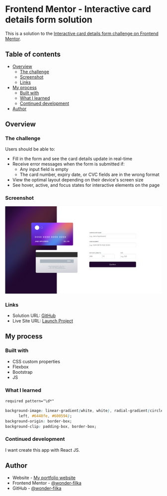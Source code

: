 # Frontend Mentor - Interactive card details form solution

This is a solution to the [Interactive card details form challenge on Frontend Mentor](https://www.frontendmentor.io/challenges/interactive-card-details-form-XpS8cKZDWw).

## Table of contents

- [Overview](#overview)
  - [The challenge](#the-challenge)
  - [Screenshot](#screenshot)
  - [Links](#links)
- [My process](#my-process)
  - [Built with](#built-with)
  - [What I learned](#what-i-learned)
  - [Continued development](#continued-development)
- [Author](#author)

## Overview

### The challenge

Users should be able to:

- Fill in the form and see the card details update in real-time
- Receive error messages when the form is submitted if:
  - Any input field is empty
  - The card number, expiry date, or CVC fields are in the wrong format
- View the optimal layout depending on their device's screen size
- See hover, active, and focus states for interactive elements on the page

### Screenshot

![](./screenshot.png)

### Links

- Solution URL: [GitHub](https://github.com/wonder-filka/Interactive-card-details-form)
- Live Site URL: [Launch Project](https://harmonious-quokka-7a0fa0.netlify.app)

## My process

### Built with

- CSS custom properties
- Flexbox
- Bootstrap
- JS

### What I learned

```html
required pattern="\d*"
```

```css
background-image: linear-gradient(white, white), radial-gradient(circle at top
      left, #6448fe, #600594);
background-origin: border-box;
background-clip: padding-box, border-box;
```

### Continued development

I want create this app with React JS.

## Author

- Website - [My portfolio website](https://sensational-cactus-93a152.netlify.app/)
- Frontend Mentor - [@wonder-filka](https://www.frontendmentor.io/profile/wonder-filka)
- GitHub - [@wonder-filka](https://github.com/wonder-filka/Interactive-card-details-form)
